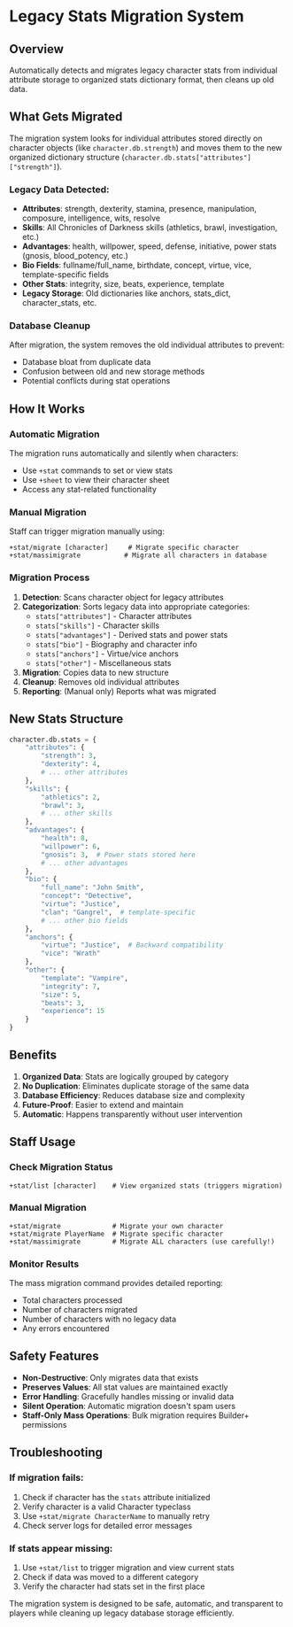 # Legacy Stats Migration System

## Overview

Automatically detects and migrates legacy character stats from individual attribute storage to organized stats dictionary format, then cleans up old data.

## What Gets Migrated

The migration system looks for individual attributes stored directly on character objects (like `character.db.strength`) and moves them to the new organized dictionary structure (`character.db.stats["attributes"]["strength"]`).

### Legacy Data Detected:

- **Attributes**: strength, dexterity, stamina, presence, manipulation, composure, intelligence, wits, resolve
- **Skills**: All Chronicles of Darkness skills (athletics, brawl, investigation, etc.)
- **Advantages**: health, willpower, speed, defense, initiative, power stats (gnosis, blood_potency, etc.)
- **Bio Fields**: fullname/full_name, birthdate, concept, virtue, vice, template-specific fields
- **Other Stats**: integrity, size, beats, experience, template
- **Legacy Storage**: Old dictionaries like anchors, stats_dict, character_stats, etc.

### Database Cleanup

After migration, the system removes the old individual attributes to prevent:
- Database bloat from duplicate data
- Confusion between old and new storage methods
- Potential conflicts during stat operations

## How It Works

### Automatic Migration

The migration runs automatically and silently when characters:
- Use `+stat` commands to set or view stats
- Use `+sheet` to view their character sheet
- Access any stat-related functionality

### Manual Migration

Staff can trigger migration manually using:

```
+stat/migrate [character]     # Migrate specific character
+stat/massimigrate           # Migrate all characters in database
```

### Migration Process

1. **Detection**: Scans character object for legacy attributes
2. **Categorization**: Sorts legacy data into appropriate categories:
   - `stats["attributes"]` - Character attributes
   - `stats["skills"]` - Character skills  
   - `stats["advantages"]` - Derived stats and power stats
   - `stats["bio"]` - Biography and character info
   - `stats["anchors"]` - Virtue/vice anchors
   - `stats["other"]` - Miscellaneous stats
3. **Migration**: Copies data to new structure
4. **Cleanup**: Removes old individual attributes
5. **Reporting**: (Manual only) Reports what was migrated

## New Stats Structure

```python
character.db.stats = {
    "attributes": {
        "strength": 3,
        "dexterity": 4,
        # ... other attributes
    },
    "skills": {
        "athletics": 2,
        "brawl": 3,
        # ... other skills
    },
    "advantages": {
        "health": 8,
        "willpower": 6,
        "gnosis": 3,  # Power stats stored here
        # ... other advantages
    },
    "bio": {
        "full_name": "John Smith",
        "concept": "Detective",
        "virtue": "Justice",
        "clan": "Gangrel",  # template-specific
        # ... other bio fields
    },
    "anchors": {
        "virtue": "Justice",  # Backward compatibility
        "vice": "Wrath"
    },
    "other": {
        "template": "Vampire",
        "integrity": 7,
        "size": 5,
        "beats": 3,
        "experience": 15
    }
}
```

## Benefits

1. **Organized Data**: Stats are logically grouped by category
2. **No Duplication**: Eliminates duplicate storage of the same data
3. **Database Efficiency**: Reduces database size and complexity
4. **Future-Proof**: Easier to extend and maintain
5. **Automatic**: Happens transparently without user intervention

## Staff Usage

### Check Migration Status
```
+stat/list [character]    # View organized stats (triggers migration)
```

### Manual Migration
```
+stat/migrate             # Migrate your own character
+stat/migrate PlayerName  # Migrate specific character
+stat/massimigrate        # Migrate ALL characters (use carefully!)
```

### Monitor Results
The mass migration command provides detailed reporting:
- Total characters processed
- Number of characters migrated
- Number of characters with no legacy data
- Any errors encountered

## Safety Features

- **Non-Destructive**: Only migrates data that exists
- **Preserves Values**: All stat values are maintained exactly
- **Error Handling**: Gracefully handles missing or invalid data
- **Silent Operation**: Automatic migration doesn't spam users
- **Staff-Only Mass Operations**: Bulk migration requires Builder+ permissions

## Troubleshooting

### If migration fails:
1. Check if character has the `stats` attribute initialized
2. Verify character is a valid Character typeclass
3. Use `+stat/migrate CharacterName` to manually retry
4. Check server logs for detailed error messages

### If stats appear missing:
1. Use `+stat/list` to trigger migration and view current stats
2. Check if data was moved to a different category
3. Verify the character had stats set in the first place

The migration system is designed to be safe, automatic, and transparent to players while cleaning up legacy database storage efficiently. 
